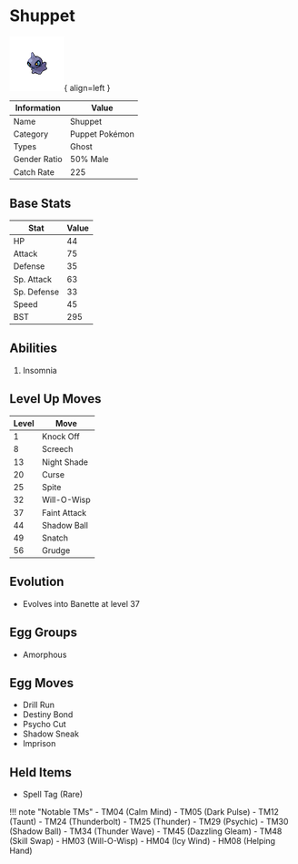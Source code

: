 # Shuppet

![Shuppet](../images/pokemon/353.png){ align=left }

| Information | Value |
|------------|--------|
| Name | Shuppet |
| Category | Puppet Pokémon |
| Types | Ghost |
| Gender Ratio | 50% Male |
| Catch Rate | 225 |

## Base Stats

| Stat | Value |
|------|-------|
| HP | 44 |
| Attack | 75 |
| Defense | 35 |
| Sp. Attack | 63 |
| Sp. Defense | 33 |
| Speed | 45 |
| BST | 295 |

## Abilities
1. Insomnia

## Level Up Moves
| Level | Move |
|-------|------|
| 1 | Knock Off |
| 8 | Screech |
| 13 | Night Shade |
| 20 | Curse |
| 25 | Spite |
| 32 | Will-O-Wisp |
| 37 | Faint Attack |
| 44 | Shadow Ball |
| 49 | Snatch |
| 56 | Grudge |

## Evolution
- Evolves into Banette at level 37

## Egg Groups
- Amorphous

## Egg Moves
- Drill Run
- Destiny Bond
- Psycho Cut
- Shadow Sneak
- Imprison

## Held Items
- Spell Tag (Rare)

!!! note "Notable TMs"
    - TM04 (Calm Mind)
    - TM05 (Dark Pulse)
    - TM12 (Taunt)
    - TM24 (Thunderbolt)
    - TM25 (Thunder)
    - TM29 (Psychic)
    - TM30 (Shadow Ball)
    - TM34 (Thunder Wave)
    - TM45 (Dazzling Gleam)
    - TM48 (Skill Swap)
    - HM03 (Will-O-Wisp)
    - HM04 (Icy Wind)
    - HM08 (Helping Hand)
